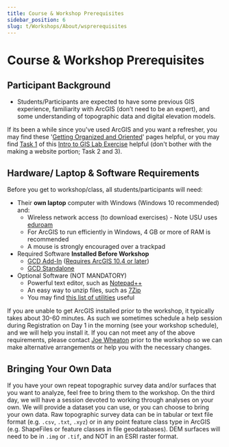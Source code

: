 ```yaml
---
title: Course & Workshop Prerequisites
sidebar_position: 6
slug: t/Workshops/About/wsprerequisites
---
```


# Course & Workshop Prerequisites

## Participant Background

- Students/Participants are expected to have some previous GIS experience, familiarity with ArcGIS (don’t need to be an expert), and some understanding of topographic data and digital elevation models.

If its been a while since you've used ArcGIS and you want a refresher, you may find these '[Getting Organized and Oriented](http://gis.joewheaton.org/assignments/labs/lab01/getting-organized-and-oriented)' pages helpful, or you may find [Task 1](http://gis.joewheaton.org/assignments/labs/lab01/task-1---build-map) of this [Intro to GIS Lab Exercise](http://gis.joewheaton.org/assignments/labs/lab01)  helpful (don't bother with the making a website portion; Task 2 and 3). 

## Hardware/ Laptop & Software  Requirements

Before you get to workshop/class, all students/participants will need:

- Their **own laptop** computer with Windows (Windows 10 recommended) and:
  - Wireless network access (to download exercises) - Note USU uses [eduroam](https://www.eduroam.us/node/2984)
  - For ArcGIS to run efficiently in Windows, 4 GB or more of RAM is recommended 
  - A mouse is strongly encouraged over a trackpad
- Required Software **Installed Before Workshop**
  - [GCD Add-In](/Download/) ([Requires ArcGIS 10.4 or later](/Download/about.html))
  - [GCD Standalone](/Download/)
- Optional Software (NOT MANDATORY)
  - Powerful text editor, such as [Notepad++](http://notepad-plus-plus.org/)
  - An easy way to unzip files, such as [7Zip](http://www.7-zip.org/)
  - You may find [this list of utilities](http://etal.joewheaton.org/resources/how-to-guides/reccomended-software-utilities) useful

If you are unable to get ArcGIS installed prior to the workshop, it typically takes about 30-60 minutes.  As such we sometimes schedule a help session during Registration on Day 1 in the morning (see your workshop schedule), and we will help you install it.  If you can not meet any of the above requirements, please contact [Joe Wheaton](mailto:joe.wheaton@usu.edu) prior to the workshop so we can make alternative arrangements or help you with the necessary changes. 


## Bringing Your Own Data

If you have your own repeat topographic survey data and/or surfaces that you want to analyze, feel free to bring them to the workshop. On the third day, we will have a session devoted to working through analyses on your own. We will provide a dataset you can use, or you can choose to bring your own data. Raw topographic survey data can be in tabular or text file format (e.g. `.csv`, `.txt`, `.xyz`) or in any point feature class type in ArcGIS (e.g. ShapeFiles or feature classes in file geodatabases). DEM surfaces will need to be in `.img` or `.tif`, and NOT in an ESRI raster format. 

